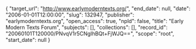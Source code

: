 {
  "target_url": "http://www.earlymoderntexts.org/", 
  "end_date": null, 
  "date": "2006-01-01T12:00:00", 
  "slug": 132947, 
  "publisher": "earlymoderntexts.org", 
  "open_access": true, 
  "npld": false, 
  "title": "Early Modern Texts Forum", 
  "subjects": [], 
  "collections": [], 
  "record_id": "20060101T120000/PNvqV1r5CNgIhBQt+FjWJQ==", 
  "scope": "root", 
  "start_date": null
}

